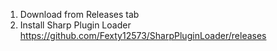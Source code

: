 1) Download from Releases tab
2) Install Sharp Plugin Loader https://github.com/Fexty12573/SharpPluginLoader/releases
